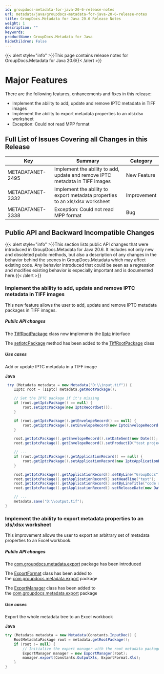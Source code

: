 ```yaml
---
id: groupdocs-metadata-for-java-20-6-release-notes
url: metadata/java/groupdocs-metadata-for-java-20-6-release-notes
title: GroupDocs.Metadata for Java 20.6 Release Notes
weight: 1
description: ""
keywords: 
productName: GroupDocs.Metadata for Java
hideChildren: False
---
```

{{< alert style="info" >}}This page contains release notes for GroupDocs.Metadata for Java 20.6{{< /alert >}}

# Major Features

  
There are the following features, enhancements and fixes in this release:

*   Implement the ability to add, update and remove IPTC metadata in TIFF images
*   Implement the ability to export metadata properties to an xls/xlsx worksheet
*   Exception: Could not read MPP format

## Full List of Issues Covering all Changes in this Release

| Key | Summary | Category |
| --- | --- | --- |
| METADATANET-2495 | Implement the ability to add, update and remove IPTC metadata in TIFF images | New Feature |
| METADATANET-3332 | Implement the ability to export metadata properties to an xls/xlsx worksheet | Improvement |
| METADATANET-3338 | Exception: Could not read MPP format | Bug |

## Public API and Backward Incompatible Changes

{{< alert style="info" >}}This section lists public API changes that were introduced in GroupDocs.Metadata for Java 20.6. It includes not only new and obsoleted public methods, but also a description of any changes in the behavior behind the scenes in GroupDocs.Metadata which may affect existing code. Any behavior introduced that could be seen as a regression and modifies existing behavior is especially important and is documented here.{{< /alert >}}

### Implement the ability to add, update and remove IPTC metadata in TIFF images

This new feature allows the user to add, update and remove IPTC metadata packages in TIFF images.

##### Public API changes

The [TiffRootPackage](https://apireference.groupdocs.com/metadata/java/com.groupdocs.metadata.core/TiffRootPackage) class now implements the [IIptc](https://apireference.groupdocs.com/metadata/java/com.groupdocs.metadata.core/IIptc) interface

The [setIptcPackage](https://apireference.groupdocs.com/metadata/java/com.groupdocs.metadata.core/TiffRootPackage#setIptcPackage(com.groupdocs.metadata.core.IptcRecordSet)) method has been added to the [TiffRootPackage](https://apireference.groupdocs.com/metadata/java/com.groupdocs.metadata.core/TiffRootPackage) class

##### Use cases

Add or update IPTC metadata in a TIFF image

**Java**

```csharp
 try (Metadata metadata = new Metadata("D:\\input.tif")) {
	IIptc root = (IIptc) metadata.getRootPackage();

	// Set the IPTC package if it's missing
	if (root.getIptcPackage() == null) {
		root.setIptcPackage(new IptcRecordSet());
	}

	if (root.getIptcPackage().getEnvelopeRecord() == null) {
		root.getIptcPackage().setEnvelopeRecord(new IptcEnvelopeRecord());
	}

	root.getIptcPackage().getEnvelopeRecord().setDateSent(new Date());
	root.getIptcPackage().getEnvelopeRecord().setProductID("test project id");

	// ...
	if (root.getIptcPackage().getApplicationRecord() == null) {
		root.getIptcPackage().setApplicationRecord(new IptcApplicationRecord());
	}

	root.getIptcPackage().getApplicationRecord().setByLine("GroupDocs");
	root.getIptcPackage().getApplicationRecord().setHeadline("test");
	root.getIptcPackage().getApplicationRecord().setByLineTitle("code sample");
	root.getIptcPackage().getApplicationRecord().setReleaseDate(new Date());

	// ...
	metadata.save("D:\\output.tif");
}
```

### Implement the ability to export metadata properties to an xls/xlsx worksheet

This improvement allows the user to export an arbitrary set of metadata properties to an Excel workbook.

##### Public API changes

The [com.groupdocs.metadata.export](https://apireference.groupdocs.com/metadata/java/com.groupdocs.metadata.export/package-frame) package has been introduced

The [ExportFormat](https://apireference.groupdocs.com/metadata/java/com.groupdocs.metadata.export/ExportFormat) class has been added to the [com.groupdocs.metadata.export](https://apireference.groupdocs.com/metadata/java/com.groupdocs.metadata.export/package-frame) package

The [ExportManager](https://apireference.groupdocs.com/metadata/java/com.groupdocs.metadata.export/ExportManager) class has been added to the [com.groupdocs.metadata.export](https://apireference.groupdocs.com/metadata/java/com.groupdocs.metadata.export/package-frame) package

##### Use cases

Export the whole metadata tree to an Excel workbook

**Java**

```csharp
try (Metadata metadata = new Metadata(Constants.InputDoc)) {
	RootMetadataPackage root = metadata.getRootPackage();
	if (root != null) {
		// Initialize the export manager with the root metadata package to export the whole metadata tree
		ExportManager manager = new ExportManager(root);
		manager.export(Constants.OutputXls, ExportFormat.Xls);
	}
}
```

###
